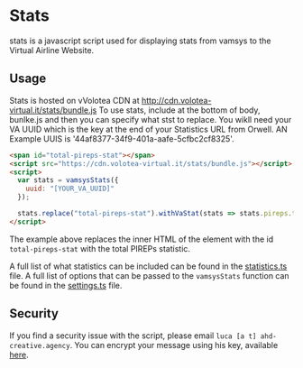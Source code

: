 # Stats

stats is a javascript script used for displaying stats from vamsys to the Virtual Airline Website.

## Usage

Stats is hosted on vVolotea CDN at  http://cdn.volotea-virtual.it/stats/bundle.js
To use stats, include at the bottom of body, bunlke.js and then you can specify what stst to replace. You wikll need your VA UUID which is the key at the end of your Statistics URL from Orwell. AN Example UUIS is '44af8377-34f9-401a-aafe-5cfbc2cf8325'.

```html
<span id="total-pireps-stat"></span>
<script src="https://cdn.volotea-virtual.it/stats/bundle.js"></script>
<script>
  var stats = vamsysStats({
    uuid: "[YOUR_VA_UUID]"
  });

  stats.replace("total-pireps-stat").withVaStat(stats => stats.pireps.total);
</script>
```
The example above replaces the inner HTML of the element with the id `total-pireps-stat` with the total PIREPs statistic.

A full list of what statistics can be included can be found in the [statistics.ts](/src/types/statistics.ts) file. A full list of options that can be passed to the `vamsysStats` function can be
found in the [settings.ts](/src/types/settings.ts) file.

## Security

If you find a security issue with the script, please email `luca [a t] ahd-creative.agency`. You can encrypt your message using his key, available [here](https://cdn.volotea-virtual.it/artek.asc).